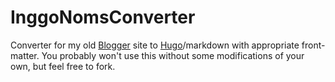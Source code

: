 # InggoNomsConverter

Converter for my old [Blogger](https://www.blogger.com) site to [Hugo](https://gohugo.io)/markdown with appropriate front-matter. You probably won't use this without some modifications of your own, but feel free to fork.
